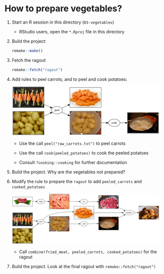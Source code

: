 # How to prepare vegetables?

1. Start an R session in this directory (`03-vegetables`)
    - RStudio users, open the `*.Rproj` file in this directory
1. Build the project:
    ```r
    remake::make()
    ```
1. Fetch the ragout:
    ```r
    remake::fetch("ragout")
    ```
1. Add rules to peel carrots, and to peel and cook potatoes:
    
    ![new rules](vegetables.png)
    
    - Use the call `peel("raw_carrots.txt")` to peel carrots

    - Use the call `cook(peeled_potatoes)` to cook the peeled potatoes

    - Consult `?cooking::cooking` for further documentation

1. Build the project. Why are the vegetables not prepared?
1. Modify the rule to prepare the `ragout` to add `peeled_carrots` and `cooked_potatoes`
    
    ![new rules](from-raw.png)
    
    - Call `combine(fried_meat, peeled_carrots, cooked_potatoes)` for the ragout

1. Build the project. Look at the final ragout with `remake::fetch("ragout")`
